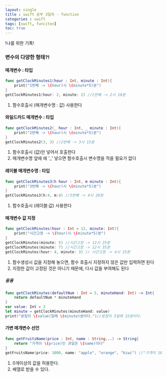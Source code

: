 ```yaml
---
layout: single
title : swift 공부 3일차 - function
categories : swift
tags: [swift, funciton]
toc: true
---
```


!나를 위한 기록!

### 변수의 다양한 형태?!

#### 매개변수 : 타입

```swift
func getClockMinutes1(hour : Int, minute : Int){
    print("1번째 -> \(hour)시 \(minute*5)분")
}
getClockMinutes1(hour: 2, minute: 2) //1번째 -> 2시 10분
```
 1. 함수호출시 (매개변수명 : 값) 사용한다

#### 와일드카드 매개변수 : 타입

```swift
func getClockMinutes2(_ hour : Int, _ minute : Int){
    print("2번째 -> \(hour)시 \(minute*5)분")
}
getClockMinutes2(3, 3) //2번째 -> 3시 15분
```
1. 함수호출시 (값)만 넣어서 호출한다
2. 매개변수명 앞에 에 '_' 넣으면 함수호출시 변수명을 적을 필요가 없다

#### 레이블 매개변수명 : 타입

```swift
func getClockMinutes3(h hour : Int, m minute : Int){
    print("3번째 -> \(hour)시 \(minute*5)분")
}
getClockMinutes3(h:4, m:4) //3번째 -> 4시 20분
```
1. 함수호출시 (레이블:값)  사용한다

#### 매개변수 값 지정

```swift
func getClockMinutes(hour : Int = 12, minute: Int){
    print("시간고정 -> \(hour)시 \(minute*5)분")
}
getClockMinutes(minute: 5) //시간고정 -> 12시 25분
getClockMinutes(minute: 7) //시간고정 -> 12시 35분
getClockMinutes(hour: 4, minute: 3) // 시간고정 -> 4시 15분
```
1. 함수생성시 값을 지정해 놓으면, 함수 호출시 지정하지 않은 값만 입력하면 된다
2. 지정한 값이 고정된 것은 아니기 때문에, 다시 값을 부여해도 된다 

##### 응용
```swift
func getClockMinutes(defaultNum : Int = 5, minuteHand: Int) -> Int{
    return defaultNum * minuteHand
}
var value: Int = 3
let minute = getClockMinutes(minuteHand: value)
print("분침이 \(value)일때 \(minute)분이다.")//분침이 3일때 15분이다.
```

#### 가변 매개변수 선언 
```swift
func getFruitsName(price : Int, name : String...) -> String{
    return "가격이 \(price)인 과일은 \(name)이다"
}
getFruitsName(price: 1000, name: "apple", "orange", "kiwi") //"가격이 1000인 과일은 ["apple", "orange", "kiwi"]이다"
```
1. 0개이상의 값을 허용한다.
2. 배열로 받을 수 있다.


   

